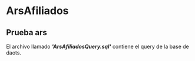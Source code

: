 # ArsAfiliados

## Prueba ars
 
El archivo llamado ***'ArsAfiliadosQuery.sql'*** contiene el query de la base de daots.

